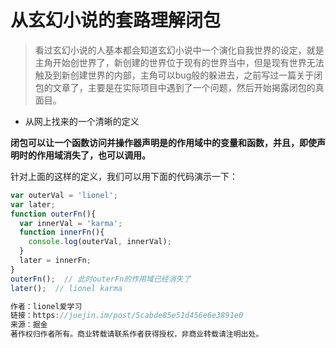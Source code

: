 # 从玄幻小说的套路理解闭包

> 看过玄幻小说的人基本都会知道玄幻小说中一个演化自我世界的设定，就是主角开始创世界了，新创建的世界位于现有的世界当中，但是现有世界无法触及到新创建世界的内部，主角可以bug般的躲进去，之前写过一篇关于闭包的文章了，主要是在实际项目中遇到了一个问题，然后开始揭露闭包的真面目。

- 从网上找来的一个清晰的定义

**闭包可以让一个函数访问并操作器声明是的作用域中的变量和函数，并且，即使声明时的作用域消失了，也可以调用。**

针对上面的这样的定义，我们可以用下面的代码演示一下：

````javascript
var outerVal = 'lionel';
var later;
function outerFn(){
  var innerVal = 'karma';
  function innerFn(){
    console.log(outerVal, innerVal);
  }
  later = innerFn;
}
outerFn();  // 此时outerFn的作用域已经消失了
later();  // lionel karma

作者：lionel爱学习
链接：https://juejin.im/post/5cabde85e51d456e6e3891e0
来源：掘金
著作权归作者所有。商业转载请联系作者获得授权，非商业转载请注明出处。
````

